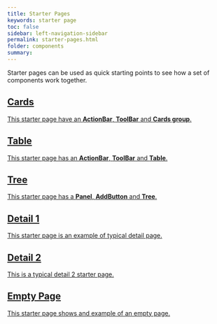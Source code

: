 ```yaml
---
title: Starter Pages
keywords: starter page
toc: false
sidebar: left-navigation-sidebar
permalink: starter-pages.html
folder: components
summary:
---
```


Starter pages can be used as quick starting points to see how a set of components work together.

<div class="tn-card-group tn-card-group--2col docs-cards">
    <a class="tn-card" role="button" href="cards-starter-page.html" target="_blank">
        <div class="tn-card__content tn-has-text-align-center">
             <h2 class="tn-card__header">
                 Cards
             </h2>
             <p class="tn-card__description">
                 This starter page have an <strong>ActionBar</strong>, <strong>ToolBar</strong> and <strong>Cards group</strong>.
             </p>
        </div>
    </a>
    <a class="tn-card" role="button" href="table-starter-page.html" target="_blank">
        <div class="tn-card__content tn-has-text-align-center">
             <h2 class="tn-card__header">
                 Table
             </h2>
             <p class="tn-card__description">
                 This starter page has an <strong>ActionBar</strong>, <strong>ToolBar</strong> and <strong>Table</strong>.
             </p>
         </div>
    </a>
    <a class="tn-card" role="button" href="tree-starter-page.html" target="_blank">
        <div class="tn-card__content tn-has-text-align-center">
             <h2 class="tn-card__header">
                 Tree
             </h2>
             <p class="tn-card__description">
                 This starter page has a <strong>Panel</strong>, <strong>AddButton</strong> and <strong>Tree</strong>.
             </p>
        </div>
    </a>
    <a class="tn-card" role="button" href="detail-1-starter-page.html" target="_blank">
        <div class="tn-card__content tn-has-text-align-center">
             <h2 class="tn-card__header">
                 Detail 1
             </h2>
             <p class="tn-card__description">
                 This starter page is an example of typical detail page.
             </p>
        </div>
    </a>
    <a class="tn-card" role="button" href="detail-2-starter-page.html" target="_blank">
        <div class="tn-card__content tn-has-text-align-center">
             <h2 class="tn-card__header">
                 Detail 2
             </h2>
             <p class="tn-card__description">
                 This is a typical detail 2 starter page.
             </p>
        </div>
    </a>
    <a class="tn-card" role="button" href="empty-starter-page.html" target="_blank">
        <div class="tn-card__content tn-has-text-align-center">
             <h2 class="tn-card__header">
                 Empty Page
             </h2>
             <p class="tn-card__description">
                 This starter page shows and example of an empty page.
             </p>
        </div>
    </a>
</div>
